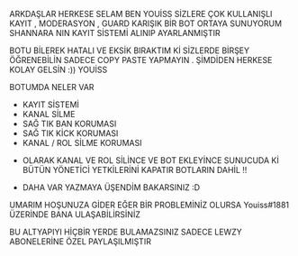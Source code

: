  ARKDAŞLAR HERKESE SELAM BEN YOUİSS SİZLERE ÇOK KULLANIŞLI KAYIT , MODERASYON , GUARD KARIŞIK BİR BOT ORTAYA SUNUYORUM SHANNARA NIN KAYIT SİSTEMİ ALINIP AYARLANMIŞTIR 
 
BOTU BİLEREK HATALI VE EKSİK BIRAKTIM Kİ SİZLERDE BİRŞEY ÖĞRENEBİLİN SADECE COPY PASTE YAPMAYIN . ŞİMDİDEN HERKESE KOLAY GELSİN :)) YOUİSS



BOTUMDA NELER VAR 
- KAYIT SİSTEMİ 
- KANAL SİLME 
- SAĞ TIK BAN KORUMASI 
- SAĞ TIK KİCK KORUMASI 
- KANAL / ROL SİLME KORUMASI 
+ OLARAK KANAL VE ROL SİLİNCE VE BOT EKLEYİNCE SUNUCUDA Kİ BÜTÜN YÖNETİCİ YETKİLERİNİ KAPATIR BOTLARIN DAHİL !! 
- DAHA VAR YAZMAYA ÜŞENDİM BAKARSINIZ :D

UMARIM HOŞUNUZA GİDER EĞER BİR PROBLEMİNİZ OLURSA Youiss#1881 ÜZERİNDE BANA ULAŞABİLİRSİNİZ 

BU ALTYAPIYI HİÇBİR YERDE BULAMAZSINIZ SADECE LEWZY ABONELERİNE ÖZEL PAYLAŞILMIŞTIR 

